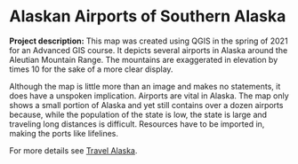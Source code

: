 # Alaskan Airports of Southern Alaska

**Project description:** 
This map was created using QGIS in the spring of 2021 for an Advanced GIS course. It depicts several airports in Alaska around the Aleutian Mountain Range. The mountains are exaggerated in elevation by times 10 for the sake of a more clear display.

Although the map is little more than an image and makes no statements, it does have a unspoken implication. Airports are vital in Alaska. The map only shows a small portion of Alaska and yet still contains over a dozen airports because, while the population of the state is low, the state is large and traveling long distances is difficult. Resources have to be imported in, making the ports like lifelines. 



For more details see [Travel Alaska](https://www.travelalaska.com/Getting-Around/Travel-To-Alaska/By-Air.aspx).
